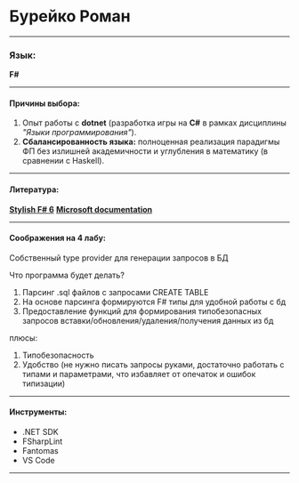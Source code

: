 # **Бурейко Роман**

---

### **Язык:**  
**F#**  

---

#### **Причины выбора:**  
1. Опыт работы с **dotnet** (разработка игры на **C#** в рамках дисциплины *"Языки программирования"*).  
2. **Сбалансированность языка:**  полноценная реализация парадигмы ФП без излишней академичности и углубления в математику (в сравнении с Haskell).   
---
#### **Литература:**  
[**Stylish F# 6**](https://www.oreilly.com/library/view/stylish-f-6/9781484272053/html/Cover.xhtml) 
[**Microsoft documentation**](https://learn.microsoft.com/en-us/dotnet/fsharp)

---

#### **Соображения на 4 лабу:**  
Собственный type provider для генерации запросов в БД 

Что программа будет делать?

1) Парсинг .sql файлов с запросами CREATE TABLE
2) На основе парсинга формируются F# типы для удобной работы с бд
3) Предоставление функций для формирования типобезопасных запросов вставки/обновления/удаления/получения данных из бд

плюсы:
1) Типобезопасность
2) Удобство (не нужно писать запросы руками, достаточно работать с типами и параметрами, что избавляет от опечаток и ошибок типизации)

---

#### **Инструменты:**  
- .NET SDK  
- FSharpLint  
- Fantomas  
- VS Code
---
